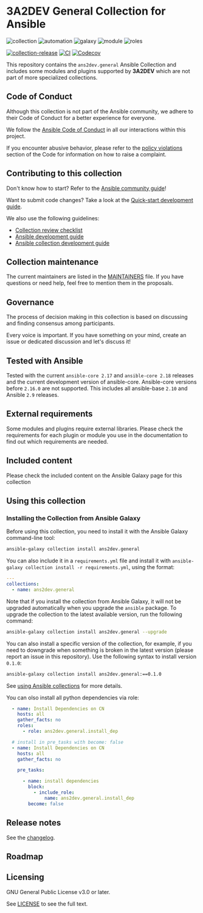 # 3A2DEV General Collection for Ansible
<!-- Add CI and code coverage badges here. Samples included below. -->
![collection](https://img.shields.io/badge/ansible-collection-blue?logo=ansible&logoColor=white)
![automation](https://img.shields.io/badge/ansible-automation-blue?logo=ansible&logoColor=white)
![galaxy](https://img.shields.io/badge/ansible-galaxy-blue?logo=ansible&logoColor=white)
![module](https://img.shields.io/badge/ansible-module-blue?logo=ansible&logoColor=white)
![roles](https://img.shields.io/badge/ansible-roles-blue?logo=ansible&logoColor=white)

[![collection-release](https://img.shields.io/github/v/release/3A2DEV/ans2dev.general?display_name=release&logo=ansible&logoColor=white)](https://galaxy.ansible.com/ui/repo/published/3A2DEV/ans2dev.general/) [![CI](https://github.com/3A2DEV/ans2dev.general/actions/workflows/ansible-test.yml/badge.svg?event=push)](https://github.com/3A2DEV/ans2dev.general/actions) [![Codecov](https://img.shields.io/codecov/c/github/3A2DEV/ans2dev.general?logo=codecov)](https://codecov.io/gh/3A2DEV/ans2dev.general)

<!-- Describe the collection and why a user would want to use it. What does the collection do? -->

This repository contains the `ans2dev.general` Ansible Collection and includes some modules and plugins supported by **3A2DEV** which are not part of more specialized collections.

## Code of Conduct

Although this collection is not part of the Ansible community, we adhere to their Code of Conduct for a better experience for everyone.

We follow the [Ansible Code of Conduct](https://docs.ansible.com/ansible/devel/community/code_of_conduct.html) in all our interactions within this project.

If you encounter abusive behavior, please refer to the [policy violations](https://docs.ansible.com/ansible/devel/community/code_of_conduct.html#policy-violations) section of the Code for information on how to raise a complaint.

## Contributing to this collection

Don't know how to start? Refer to the [Ansible community guide](https://docs.ansible.com/ansible/devel/community/index.html)!

Want to submit code changes? Take a look at the [Quick-start development guide](https://docs.ansible.com/ansible/devel/community/create_pr_quick_start.html).

We also use the following guidelines:

* [Collection review checklist](https://docs.ansible.com/ansible/devel/community/collection_contributors/collection_reviewing.html)
* [Ansible development guide](https://docs.ansible.com/ansible/devel/dev_guide/index.html)
* [Ansible collection development guide](https://docs.ansible.com/ansible/devel/dev_guide/developing_collections.html#contributing-to-collections)

## Collection maintenance

The current maintainers are listed in the [MAINTAINERS](MAINTAINERS) file. If you have questions or need help, feel free to mention them in the proposals.

## Governance

<!--Describe how the collection is governed. Here can be the following text:-->

The process of decision making in this collection is based on discussing and finding consensus among participants.

Every voice is important. If you have something on your mind, create an issue or dedicated discussion and let's discuss it!

## Tested with Ansible

Tested with the current `ansible-core 2.17` and `ansible-core 2.18` releases and the current development version of ansible-core. Ansible-core versions before `2.16.0` are not supported. This includes all ansible-base `2.10` and Ansible `2.9` releases.

## External requirements

Some modules and plugins require external libraries. Please check the requirements for each plugin or module you use in the documentation to find out which requirements are needed.

## Included content

Please check the included content on the Ansible Galaxy page for this collection

## Using this collection

<!--Include some quick examples that cover the most common use cases for your collection content. It can include the following examples of installation and upgrade (change NAMESPACE.COLLECTION_NAME correspondingly):-->

### Installing the Collection from Ansible Galaxy

Before using this collection, you need to install it with the Ansible Galaxy command-line tool:
```bash
ansible-galaxy collection install ans2dev.general
```

You can also include it in a `requirements.yml` file and install it with `ansible-galaxy collection install -r requirements.yml`, using the format:
```yaml
---
collections:
  - name: ans2dev.general
```

Note that if you install the collection from Ansible Galaxy, it will not be upgraded automatically when you upgrade the `ansible` package. To upgrade the collection to the latest available version, run the following command:
```bash
ansible-galaxy collection install ans2dev.general --upgrade
```

You can also install a specific version of the collection, for example, if you need to downgrade when something is broken in the latest version (please report an issue in this repository). Use the following syntax to install version `0.1.0`:

```bash
ansible-galaxy collection install ans2dev.general:==0.1.0
```

See [using Ansible collections](https://docs.ansible.com/ansible/devel/user_guide/collections_using.html) for more details.

You can olso install all python dependencies via role:

```yaml
  - name: Install Dependencies on CN
    hosts: all
    gather_facts: no
    roles:
      - role: ans2dev.general.install_dep
```
```yaml
  # install in pre_tasks with become: false
  - name: Install Dependencies on CN
    hosts: all
    gather_facts: no

    pre_tasks:

      - name: install dependencies
        block:
          - include_role:
              name: ans2dev.general.install_dep
        become: false
```

## Release notes

See the [changelog](https://github.com/3A2DEV/ans2dev.general/tree/main/CHANGELOG.md).

## Roadmap

<!-- Optional. Include the roadmap for this collection, and the proposed release/versioning strategy so users can anticipate the upgrade/update cycle. -->

## Licensing

<!-- Include the appropriate license information here and a pointer to the full licensing details. If the collection contains modules migrated from the ansible/ansible repo, you must use the same license that existed in the ansible/ansible repo. See the GNU license example below. -->

GNU General Public License v3.0 or later.

See [LICENSE](https://www.gnu.org/licenses/gpl-3.0.txt) to see the full text.
